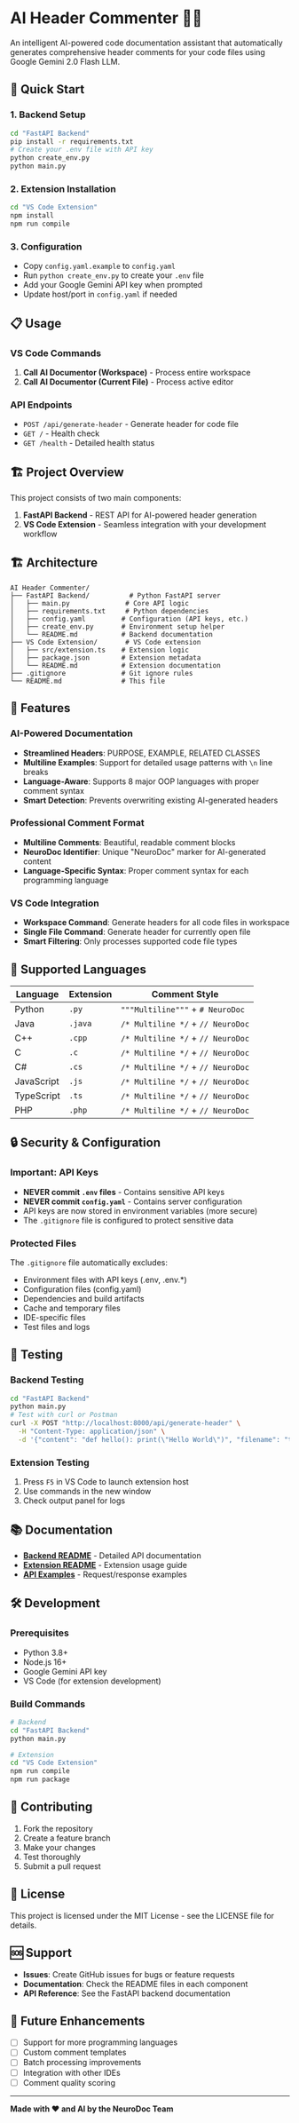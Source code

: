 # AI Header Commenter 🧠✨

An intelligent AI-powered code documentation assistant that automatically generates comprehensive header comments for your code files using Google Gemini 2.0 Flash LLM.

## 🚀 **Quick Start**

### **1. Backend Setup**

```bash
cd "FastAPI Backend"
pip install -r requirements.txt
# Create your .env file with API key
python create_env.py
python main.py
```

### **2. Extension Installation**

```bash
cd "VS Code Extension"
npm install
npm run compile
```

### **3. Configuration**

- Copy `config.yaml.example` to `config.yaml`
- Run `python create_env.py` to create your `.env` file
- Add your Google Gemini API key when prompted
- Update host/port in `config.yaml` if needed

## 📋 **Usage**

### **VS Code Commands**

1. **Call AI Documentor (Workspace)** - Process entire workspace
2. **Call AI Documentor (Current File)** - Process active editor

### **API Endpoints**

- `POST /api/generate-header` - Generate header for code file
- `GET /` - Health check
- `GET /health` - Detailed health status

## 🏗️ **Project Overview**

This project consists of two main components:

1. **FastAPI Backend** - REST API for AI-powered header generation
2. **VS Code Extension** - Seamless integration with your development workflow

## 🏗️ **Architecture**

```
AI Header Commenter/
├── FastAPI Backend/          # Python FastAPI server
│   ├── main.py              # Core API logic
│   ├── requirements.txt     # Python dependencies
│   ├── config.yaml         # Configuration (API keys, etc.)
│   ├── create_env.py       # Environment setup helper
│   └── README.md           # Backend documentation
├── VS Code Extension/       # VS Code extension
│   ├── src/extension.ts    # Extension logic
│   ├── package.json        # Extension metadata
│   └── README.md           # Extension documentation
├── .gitignore              # Git ignore rules
└── README.md               # This file
```

## 🔧 **Features**

### **AI-Powered Documentation**

- **Streamlined Headers**: PURPOSE, EXAMPLE, RELATED CLASSES
- **Multiline Examples**: Support for detailed usage patterns with `\n` line breaks
- **Language-Aware**: Supports 8 major OOP languages with proper comment syntax
- **Smart Detection**: Prevents overwriting existing AI-generated headers

### **Professional Comment Format**

- **Multiline Comments**: Beautiful, readable comment blocks
- **NeuroDoc Identifier**: Unique "NeuroDoc" marker for AI-generated content
- **Language-Specific Syntax**: Proper comment syntax for each programming language

### **VS Code Integration**

- **Workspace Command**: Generate headers for all code files in workspace
- **Single File Command**: Generate header for currently open file
- **Smart Filtering**: Only processes supported code file types

## 🌟 **Supported Languages**

| Language   | Extension | Comment Style                     |
| ---------- | --------- | --------------------------------- |
| Python     | `.py`     | `"""Multiline"""` + `# NeuroDoc`  |
| Java       | `.java`   | `/* Multiline */` + `// NeuroDoc` |
| C++        | `.cpp`    | `/* Multiline */` + `// NeuroDoc` |
| C          | `.c`      | `/* Multiline */` + `// NeuroDoc` |
| C#         | `.cs`     | `/* Multiline */` + `// NeuroDoc` |
| JavaScript | `.js`     | `/* Multiline */` + `// NeuroDoc` |
| TypeScript | `.ts`     | `/* Multiline */` + `// NeuroDoc` |
| PHP        | `.php`    | `/* Multiline */` + `// NeuroDoc` |

## 🔒 **Security & Configuration**

### **Important: API Keys**

- **NEVER commit `.env` files** - Contains sensitive API keys
- **NEVER commit `config.yaml`** - Contains server configuration
- API keys are now stored in environment variables (more secure)
- The `.gitignore` file is configured to protect sensitive data

### **Protected Files**

The `.gitignore` file automatically excludes:

- Environment files with API keys (.env, .env.\*)
- Configuration files (config.yaml)
- Dependencies and build artifacts
- Cache and temporary files
- IDE-specific files
- Test files and logs

## 🧪 **Testing**

### **Backend Testing**

```bash
cd "FastAPI Backend"
python main.py
# Test with curl or Postman
curl -X POST "http://localhost:8000/api/generate-header" \
  -H "Content-Type: application/json" \
  -d '{"content": "def hello(): print(\"Hello World\")", "filename": "test.py"}'
```

### **Extension Testing**

1. Press `F5` in VS Code to launch extension host
2. Use commands in the new window
3. Check output panel for logs

## 📚 **Documentation**

- **[Backend README](FastAPI%20Backend/README.md)** - Detailed API documentation
- **[Extension README](VS%20Code%20Extension/README.md)** - Extension usage guide
- **[API Examples](FastAPI%20Backend/README.md#api-examples)** - Request/response examples

## 🛠️ **Development**

### **Prerequisites**

- Python 3.8+
- Node.js 16+
- Google Gemini API key
- VS Code (for extension development)

### **Build Commands**

```bash
# Backend
cd "FastAPI Backend"
python main.py

# Extension
cd "VS Code Extension"
npm run compile
npm run package
```

## 🤝 **Contributing**

1. Fork the repository
2. Create a feature branch
3. Make your changes
4. Test thoroughly
5. Submit a pull request

## 📄 **License**

This project is licensed under the MIT License - see the LICENSE file for details.

## 🆘 **Support**

- **Issues**: Create GitHub issues for bugs or feature requests
- **Documentation**: Check the README files in each component
- **API Reference**: See the FastAPI backend documentation

## 🔮 **Future Enhancements**

- [ ] Support for more programming languages
- [ ] Custom comment templates
- [ ] Batch processing improvements
- [ ] Integration with other IDEs
- [ ] Comment quality scoring

---

**Made with ❤️ and AI by the NeuroDoc Team**
